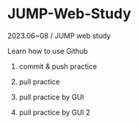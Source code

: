 # JUMP-Web-Study

2023.06~08 / JUMP web study

Learn how to use Github

1. commit & push practice

2. pull practice 

3. pull practice by GUI 

4. pull practice by GUI 2